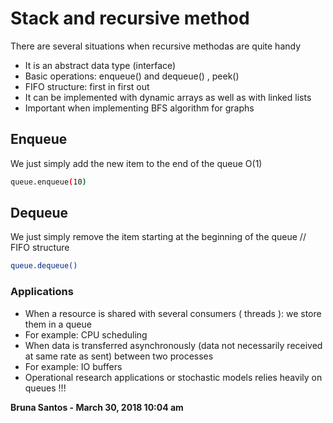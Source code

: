 # Stack and recursive method
There are several situations when recursive methodas are quite handy
  - It is an abstract data type (interface)
  - Basic operations: enqueue() and dequeue() , peek()
  - FIFO structure: first in first out 
  - It can be implemented with dynamic arrays as well as with linked lists
  - Important when implementing BFS algorithm for graphs




## Enqueue
We just simply add the new item to the end of the queue O(1)

```sh
queue.enqueue(10)
```

## Dequeue
We just simply remove the item starting at the beginning of the queue  // FIFO structure 

```sh
queue.dequeue()
```

### Applications
- When a resource is shared with several consumers ( threads ): we store them in a queue
- For example: CPU scheduling
- When data is transferred asynchronously (data not necessarily received at same rate as sent) between two processes
- For example:  IO buffers
- Operational research applications or stochastic models relies heavily on queues !!!

**Bruna Santos - March 30, 2018 10:04 am**